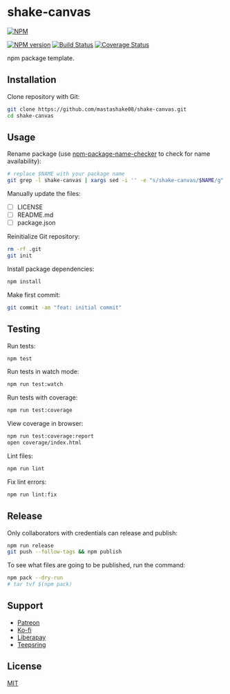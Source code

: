# shake-canvas

[![NPM](https://nodei.co/npm/@mastashake08/shake-canvas.png)](https://nodei.co/npm/@mastashake08/shake-canvas/)

[![NPM version](https://img.shields.io/npm/v/@mastashake08/shake-canvas.svg)](https://www.npmjs.com/package/mastashake08/shake-canvas)
[![Build Status](https://travis-ci.org/@mastashake08/shake-canvas.svg?branch=master)](https://travis-ci.org/mastashake08/shake-canvas)
[![Coverage Status](https://coveralls.io/repos/github/mastashake08/shake-canvas/badge.svg?branch=master)](https://coveralls.io/github/mastashake08/shake-canvas?branch=master)

npm package template.

## Installation

Clone repository with Git:

```sh
git clone https://github.com/mastashake08/shake-canvas.git
cd shake-canvas
```

## Usage

Rename package (use [npm-package-name-checker](https://mastashake08.org/npm-package-name-checker/) to check for name availability):

```sh
# replace $NAME with your package name
git grep -l shake-canvas | xargs sed -i '' -e "s/shake-canvas/$NAME/g"
```

Manually update the files:

- [ ] LICENSE
- [ ] README.md
- [ ] package.json

Reinitialize Git repository:

```sh
rm -rf .git
git init
```

Install package dependencies:

```sh
npm install
```

Make first commit:

```sh
git commit -am "feat: initial commit"
```

## Testing

Run tests:

```sh
npm test
```

Run tests in watch mode:

```sh
npm run test:watch
```

Run tests with coverage:

```sh
npm run test:coverage
```

View coverage in browser:

```sh
npm run test:coverage:report
open coverage/index.html
```

Lint files:

```sh
npm run lint
```

Fix lint errors:

```sh
npm run lint:fix
```

## Release

Only collaborators with credentials can release and publish:

```sh
npm run release
git push --follow-tags && npm publish
```

To see what files are going to be published, run the command:

```sh
npm pack --dry-run
# tar tvf $(npm pack)
```

## Support

- [Patreon](https://b.remarkabl.org/patreon)
- [Ko-fi](https://b.remarkabl.org/ko-fi)
- [Liberapay](https://b.remarkabl.org/liberapay)
- [Teepsring](https://b.remarkabl.org/teespring)

## License

[MIT](https://github.com/mastashake08/shake-canvas/blob/master/LICENSE)
